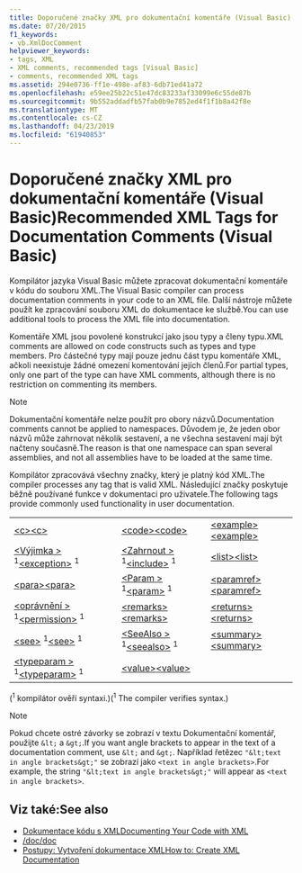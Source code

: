 ```yaml
---
title: Doporučené značky XML pro dokumentační komentáře (Visual Basic)
ms.date: 07/20/2015
f1_keywords:
- vb.XmlDocComment
helpviewer_keywords:
- tags, XML
- XML comments, recommended tags [Visual Basic]
- comments, recommended XML tags
ms.assetid: 294e0736-ff1e-498e-af83-6db71ed41a72
ms.openlocfilehash: e59ee25b22c51e47dc83233af33099e6c55de87b
ms.sourcegitcommit: 9b552addadfb57fab0b9e7852ed4f1f1b8a42f8e
ms.translationtype: MT
ms.contentlocale: cs-CZ
ms.lasthandoff: 04/23/2019
ms.locfileid: "61940853"
---
```

# <a name="recommended-xml-tags-for-documentation-comments-visual-basic"></a><span data-ttu-id="a39aa-102">Doporučené značky XML pro dokumentační komentáře (Visual Basic)</span><span class="sxs-lookup"><span data-stu-id="a39aa-102">Recommended XML Tags for Documentation Comments (Visual Basic)</span></span>
<span data-ttu-id="a39aa-103">Kompilátor jazyka Visual Basic můžete zpracovat dokumentační komentáře v kódu do souboru XML.</span><span class="sxs-lookup"><span data-stu-id="a39aa-103">The Visual Basic compiler can process documentation comments in your code to an XML file.</span></span> <span data-ttu-id="a39aa-104">Další nástroje můžete použít ke zpracování souboru XML do dokumentace ke službě.</span><span class="sxs-lookup"><span data-stu-id="a39aa-104">You can use additional tools to process the XML file into documentation.</span></span>  
  
 <span data-ttu-id="a39aa-105">Komentáře XML jsou povolené konstrukcí jako jsou typy a členy typu.</span><span class="sxs-lookup"><span data-stu-id="a39aa-105">XML comments are allowed on code constructs such as types and type members.</span></span> <span data-ttu-id="a39aa-106">Pro částečné typy mají pouze jednu část typu komentáře XML, ačkoli neexistuje žádné omezení komentování jejích členů.</span><span class="sxs-lookup"><span data-stu-id="a39aa-106">For partial types, only one part of the type can have XML comments, although there is no restriction on commenting its members.</span></span>  
  
> [!NOTE]
>  <span data-ttu-id="a39aa-107">Dokumentační komentáře nelze použít pro obory názvů.</span><span class="sxs-lookup"><span data-stu-id="a39aa-107">Documentation comments cannot be applied to namespaces.</span></span> <span data-ttu-id="a39aa-108">Důvodem je, že jeden obor názvů může zahrnovat několik sestavení, a ne všechna sestavení mají být načteny současně.</span><span class="sxs-lookup"><span data-stu-id="a39aa-108">The reason is that one namespace can span several assemblies, and not all assemblies have to be loaded at the same time.</span></span>  
  
 <span data-ttu-id="a39aa-109">Kompilátor zpracovává všechny značky, který je platný kód XML.</span><span class="sxs-lookup"><span data-stu-id="a39aa-109">The compiler processes any tag that is valid XML.</span></span> <span data-ttu-id="a39aa-110">Následující značky poskytuje běžně používané funkce v dokumentaci pro uživatele.</span><span class="sxs-lookup"><span data-stu-id="a39aa-110">The following tags provide commonly used functionality in user documentation.</span></span>  
  
||||  
|---|---|---|  
|[<span data-ttu-id="a39aa-111">\<c></span><span class="sxs-lookup"><span data-stu-id="a39aa-111">\<c></span></span>](../../../visual-basic/language-reference/xmldoc/c.md)|[<span data-ttu-id="a39aa-112">\<code></span><span class="sxs-lookup"><span data-stu-id="a39aa-112">\<code></span></span>](../../../visual-basic/language-reference/xmldoc/code.md)|[<span data-ttu-id="a39aa-113">\<example></span><span class="sxs-lookup"><span data-stu-id="a39aa-113">\<example></span></span>](../../../visual-basic/language-reference/xmldoc/example.md)|  
|<span data-ttu-id="a39aa-114">[\<Výjimka >](../../../visual-basic/language-reference/xmldoc/exception.md) <sup>1</sup></span><span class="sxs-lookup"><span data-stu-id="a39aa-114">[\<exception>](../../../visual-basic/language-reference/xmldoc/exception.md) <sup>1</sup></span></span>|<span data-ttu-id="a39aa-115">[\<Zahrnout >](../../../visual-basic/language-reference/xmldoc/include.md) <sup>1</sup></span><span class="sxs-lookup"><span data-stu-id="a39aa-115">[\<include>](../../../visual-basic/language-reference/xmldoc/include.md) <sup>1</sup></span></span>|[<span data-ttu-id="a39aa-116">\<list></span><span class="sxs-lookup"><span data-stu-id="a39aa-116">\<list></span></span>](../../../visual-basic/language-reference/xmldoc/list.md)|  
|[<span data-ttu-id="a39aa-117">\<para></span><span class="sxs-lookup"><span data-stu-id="a39aa-117">\<para></span></span>](../../../visual-basic/language-reference/xmldoc/para.md)|<span data-ttu-id="a39aa-118">[\<Param >](../../../visual-basic/language-reference/xmldoc/param.md) <sup>1</sup></span><span class="sxs-lookup"><span data-stu-id="a39aa-118">[\<param>](../../../visual-basic/language-reference/xmldoc/param.md) <sup>1</sup></span></span>|[<span data-ttu-id="a39aa-119">\<paramref></span><span class="sxs-lookup"><span data-stu-id="a39aa-119">\<paramref></span></span>](../../../visual-basic/language-reference/xmldoc/paramref.md)|  
|<span data-ttu-id="a39aa-120">[\<oprávnění >](../../../visual-basic/language-reference/xmldoc/permission.md) <sup>1</sup></span><span class="sxs-lookup"><span data-stu-id="a39aa-120">[\<permission>](../../../visual-basic/language-reference/xmldoc/permission.md) <sup>1</sup></span></span>|[<span data-ttu-id="a39aa-121">\<remarks></span><span class="sxs-lookup"><span data-stu-id="a39aa-121">\<remarks></span></span>](../../../visual-basic/language-reference/xmldoc/remarks.md)|[<span data-ttu-id="a39aa-122">\<returns></span><span class="sxs-lookup"><span data-stu-id="a39aa-122">\<returns></span></span>](../../../visual-basic/language-reference/xmldoc/returns.md)|  
|<span data-ttu-id="a39aa-123">[\<see>](../../../visual-basic/language-reference/xmldoc/see.md) <sup>1</sup></span><span class="sxs-lookup"><span data-stu-id="a39aa-123">[\<see>](../../../visual-basic/language-reference/xmldoc/see.md) <sup>1</sup></span></span>|<span data-ttu-id="a39aa-124">[\<SeeAlso >](../../../visual-basic/language-reference/xmldoc/seealso.md) <sup>1</sup></span><span class="sxs-lookup"><span data-stu-id="a39aa-124">[\<seealso>](../../../visual-basic/language-reference/xmldoc/seealso.md) <sup>1</sup></span></span>|[<span data-ttu-id="a39aa-125">\<summary></span><span class="sxs-lookup"><span data-stu-id="a39aa-125">\<summary></span></span>](../../../visual-basic/language-reference/xmldoc/summary.md)|  
|<span data-ttu-id="a39aa-126">[\<typeparam >](../../../visual-basic/language-reference/xmldoc/typeparam.md) <sup>1</sup></span><span class="sxs-lookup"><span data-stu-id="a39aa-126">[\<typeparam>](../../../visual-basic/language-reference/xmldoc/typeparam.md) <sup>1</sup></span></span>|[<span data-ttu-id="a39aa-127">\<value></span><span class="sxs-lookup"><span data-stu-id="a39aa-127">\<value></span></span>](../../../visual-basic/language-reference/xmldoc/value.md)||  
  
 <span data-ttu-id="a39aa-128">(<sup>1</sup> kompilátor ověří syntaxi.)</span><span class="sxs-lookup"><span data-stu-id="a39aa-128">(<sup>1</sup> The compiler verifies syntax.)</span></span>  
  
> [!NOTE]
>  <span data-ttu-id="a39aa-129">Pokud chcete ostré závorky se zobrazí v textu Dokumentační komentář, použijte `&lt;` a `&gt;`.</span><span class="sxs-lookup"><span data-stu-id="a39aa-129">If you want angle brackets to appear in the text of a documentation comment, use `&lt;` and `&gt;`.</span></span> <span data-ttu-id="a39aa-130">Například řetězec `"&lt;text in angle brackets&gt;"` se zobrazí jako `<text in angle brackets>`.</span><span class="sxs-lookup"><span data-stu-id="a39aa-130">For example, the string `"&lt;text in angle brackets&gt;"` will appear as `<text in angle brackets>`.</span></span>  
  
## <a name="see-also"></a><span data-ttu-id="a39aa-131">Viz také:</span><span class="sxs-lookup"><span data-stu-id="a39aa-131">See also</span></span>

- [<span data-ttu-id="a39aa-132">Dokumentace kódu s XML</span><span class="sxs-lookup"><span data-stu-id="a39aa-132">Documenting Your Code with XML</span></span>](../../../visual-basic/programming-guide/program-structure/documenting-your-code-with-xml.md)
- [<span data-ttu-id="a39aa-133">/doc</span><span class="sxs-lookup"><span data-stu-id="a39aa-133">/doc</span></span>](../../../visual-basic/reference/command-line-compiler/doc.md)
- [<span data-ttu-id="a39aa-134">Postupy: Vytvoření dokumentace XML</span><span class="sxs-lookup"><span data-stu-id="a39aa-134">How to: Create XML Documentation</span></span>](../../../visual-basic/programming-guide/program-structure/how-to-create-xml-documentation.md)
